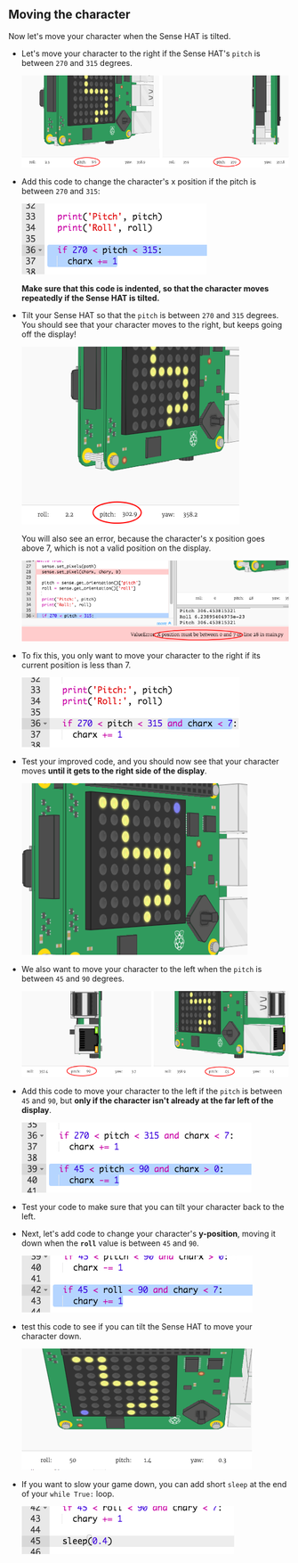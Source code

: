 ## Moving the character

Now let's move your character when the Sense HAT is tilted.

+ Let's move your character to the right if the Sense HAT's `pitch` is between `270` and `315` degrees.
    
    ![ảnh chụp màn hình](images/tightrope-right-values.png)

+ Add this code to change the character's x position if the pitch is between `270` and `315`:
    
    ![ảnh chụp màn hình](images/tightrope-charx-plus.png)
    
    **Make sure that this code is indented, so that the character moves repeatedly if the Sense HAT is tilted.**

+ Tilt your Sense HAT so that the `pitch` is between `270` and `315` degrees. You should see that your character moves to the right, but keeps going off the display!
    
    ![ảnh chụp màn hình](images/tightrope-charx-test-bug.png)
    
    You will also see an error, because the character's x position goes above 7, which is not a valid position on the display.
    
    ![ảnh chụp màn hình](images/tightrope-charx-test-error.png)

+ To fix this, you only want to move your character to the right if its current position is less than 7.
    
    ![ảnh chụp màn hình](images/tightrope-charx-test-fix.png)

+ Test your improved code, and you should now see that your character moves **until it gets to the right side of the display**.
    
    ![ảnh chụp màn hình](images/tightrope-charx-test2.png)

+ We also want to move your character to the left when the `pitch` is between `45` and `90` degrees.
    
    ![ảnh chụp màn hình](images/tightrope-left-values.png)

+ Add this code to move your character to the left if the `pitch` is between `45` and `90`, but **only if the character isn't already at the far left of the display**.
    
    ![ảnh chụp màn hình](images/tightrope-charx-minus.png)

+ Test your code to make sure that you can tilt your character back to the left.

+ Next, let's add code to change your character's **y-position**, moving it down when the **`roll`** value is between `45` and `90`.
    
    ![ảnh chụp màn hình](images/tightrope-chary-plus.png)

+ test this code to see if you can tilt the Sense HAT to move your character down.
    
    ![ảnh chụp màn hình](images/tightrope-chary-plus-test.png)

+ If you want to slow your game down, you can add short `sleep` at the end of your `while True:` loop.
    
    ![ảnh chụp màn hình](images/tightrope-sleep.png)